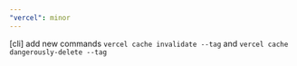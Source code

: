 ```yaml
---
"vercel": minor
---
```


[cli] add new commands `vercel cache invalidate --tag` and `vercel cache dangerously-delete --tag`
